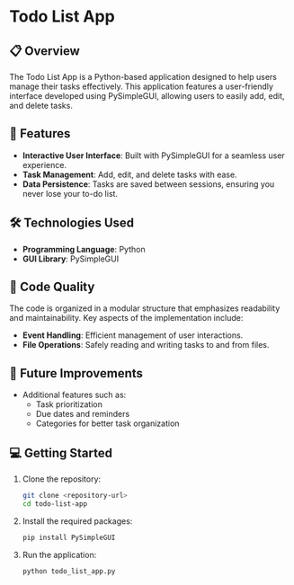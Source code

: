 # Todo List App

## 📋 Overview
The Todo List App is a Python-based application designed to help users manage their tasks effectively. This application features a user-friendly interface developed using PySimpleGUI, allowing users to easily add, edit, and delete tasks. 

## 🚀 Features
- **Interactive User Interface**: Built with PySimpleGUI for a seamless user experience.
- **Task Management**: Add, edit, and delete tasks with ease.
- **Data Persistence**: Tasks are saved between sessions, ensuring you never lose your to-do list.

## 🛠️ Technologies Used
- **Programming Language**: Python
- **GUI Library**: PySimpleGUI

## 📖 Code Quality
The code is organized in a modular structure that emphasizes readability and maintainability. Key aspects of the implementation include:
- **Event Handling**: Efficient management of user interactions.
- **File Operations**: Safely reading and writing tasks to and from files.

## 🔮 Future Improvements
- Additional features such as:
  - Task prioritization
  - Due dates and reminders
  - Categories for better task organization

## 💻 Getting Started
1. Clone the repository:
   ```bash
   git clone <repository-url>
   cd todo-list-app
2. Install the required packages:
   ```bash
   pip install PySimpleGUI
3. Run the application:
   ```bash
   python todo_list_app.py

